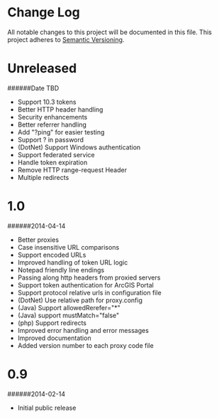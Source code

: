 # Change Log
All notable changes to this project will be documented in this file.
This project adheres to [Semantic Versioning](http://semver.org/).

Unreleased
==========

######Date TBD

- Support 10.3 tokens
- Better HTTP header handling
- Security enhancements
- Better referrer handling
- Add "?ping" for easier testing
- Support ? in password
- (DotNet) Support Windows authentication
- Support federated service
- Handle token expiration
- Remove HTTP range-request Header
- Multiple redirects


1.0
===

######2014-04-14

- Better proxies
- Case insensitive URL comparisons
- Support encoded URLs
- Improved handling of token URL logic
- Notepad friendly line endings
- Passing along http headers from proxied servers
- Support token authentication for ArcGIS Portal
- Support protocol relative urls in configuration file
- (DotNet) Use relative path for proxy.config
- (Java) Support allowedRerefer="*"
- (Java) support mustMatch="false"
- (php) Support redirects
- Improved error handling and error messages
- Improved documentation
- Added version number to each proxy code file


0.9
===

######2014-02-14

 - Initial public release
